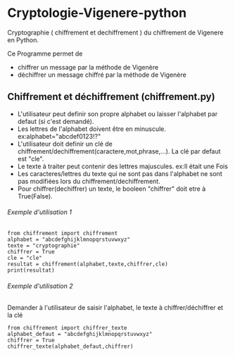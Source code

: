 # Cryptologie-Vigenere-python
Cryptographie ( chiffrement et dechiffrement ) <!--et cryptanalyse -->du chiffrement de Vigenere en Python.

Ce Programme permet de
* chiffrer un message par la méthode de Vigenère
* déchiffrer un message chiffré par la méthode de Vigenère
<!--* décrypter un message chiffré par la méthode de Vigenère-->


## Chiffrement et déchiffrement (chiffrement.py)
* L'utilisateur peut definir son propre alphabet ou laisser l'alphabet par defaut (si c'est demandé).
* Les lettres de l'alphabet doivent être en minuscule. ex:alphabet="abcdef0123!?"
* L'utilisateur doit definir un clé de chiffrement/dechiffrement(caractere,mot,phrase,...). La clé par defaut est "cle".
* Le texte à traiter peut contenir des lettres majuscules. ex:Il était une Fois
* Les caracteres/lettres du texte qui ne sont pas dans l'alphabet ne sont pas modifiées lors du chiffrement/dechiffrement.
* Pour chiffrer(dechiffrer) un texte, le booleen "chiffrer" doit etre à True(False).

###### Exemple d'utilisation 1
```
from chiffrement import chiffrement
alphabet = "abcdefghijklmnopqrstuvwxyz"
texte = "cryptographie"
chiffrer = True
cle = "cle"
resultat = chiffrement(alphabet,texte,chiffrer,cle)
print(resultat)
```
###### Exemple d'utilisation 2
Demander à l'utilisateur de saisir  l'alphabet, le texte à chiffrer/déchiffrer et la clé
```
from chiffrement import chiffrer_texte
alphabet_defaut = "abcdefghijklmnopqrstuvwxyz"
chiffrer = True
chiffrer_texte(alphabet_defaut,chiffrer)
```
<!--## Cryptanalyse (cryptanalyse.py)-->
##
